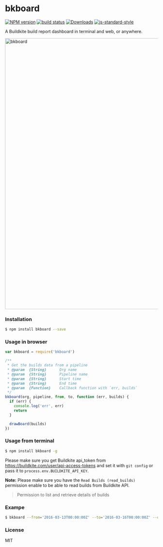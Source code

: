 bkboard
=======

[![NPM version][npm-image]][npm-url]
[![build status][travis-image]][travis-url]
[![Downloads][downloads-image]][downloads-url]
[![js-standard-style][standard-image]][standard-url]

A Buildkite build report dashboard in terminal and web, or anywhere.

<img width="890" alt="bkboard" src="https://cloud.githubusercontent.com/assets/1183541/13878389/1cb3792c-ed65-11e5-9e8f-b3c69a70f78c.png">

### Installation

```sh
$ npm install bkboard --save
```

### Usage in browser

```JavaScript
var bkboard = require('bkboard')

/**
 * Get the builds data from a pipeline
 * @param  {String}      Org name
 * @param  {String}      Pipeline name
 * @param  {String}      Start time
 * @param  {String}      End time
 * @param  {Function}    Callback function with `err, builds`
 */
bkboard(org, pipeline, from, to, function (err, builds) {
  if (err) {
    console.log('err', err)
    return
  }

  drawBoard(builds)
})
```

### Usage from terminal

```sh
$ npm install bkboard -g
```

Please make sure you get Buildkite api_token from https://buildkite.com/user/api-access-tokens and set it with `git config` or pass it to `process.env.BUILDKITE_API_KEY`.

**Note:** Please make sure you have the `Read Builds (read_builds)` permission enable to be able to read builds from Buildkite API.

> Permission to list and retrieve details of builds

### Exampe

```sh
$ bkboard --from='2016-03-13T00:00:00Z' --to='2016-03-16T00:00:00Z' --org='$ORG' --pipeline='$PIPELINE'
```

### License

MIT

[npm-image]: https://img.shields.io/npm/v/bkboard.svg?style=flat-square
[npm-url]: https://npmjs.org/package/bkboard
[travis-image]: https://img.shields.io/travis/fraserxu/bkboard/master.svg?style=flat-square
[travis-url]: https://travis-ci.org/fraserxu/bkboard
[downloads-image]: http://img.shields.io/npm/dm/bkboard.svg?style=flat-square
[downloads-url]: https://npmjs.org/package/bkboard
[standard-image]: https://img.shields.io/badge/code%20style-standard-brightgreen.svg?style=flat-square
[standard-url]: https://github.com/feross/standard
